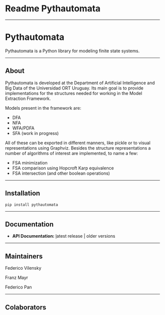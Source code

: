 # Readme Pythautomata

---

# Pythautomata

Pythautomata is a Python library for modeling finite state systems.

---

## A**bout**

Pythautomata is developed at the [](http://www.cs.tu-dortmund.de/)Department of Artificial Intelligence and Big Data of the Universidad ORT Uruguay. Its main goal is to provide implementations for the structures needed for working in the Model Extraction Framework.

Models present in the framework are:

- DFA
- NFA
- WFA/PDFA
- SFA (work in progress)

All of these can be exported in different manners, like pickle or to visual representations using Graphviz. Besides the structure representations a number of algorithms of interest are implemented, to name a few:

- FSA minimization
- FSA comparison using Hopcroft Karp equivalence
- FSA intersection (and other boolean operations)

---

## **Installation**

```
pip install pythautomata
```

---

## **Documentation**

- **API Documentation:** [l](http://learnlib.github.io/automatalib/maven-site/latest/apidocs/)atest release | older versions

---

## **Maintainers**

Federico Vilensky

Franz Mayr

Federico Pan

---

## Colaborators